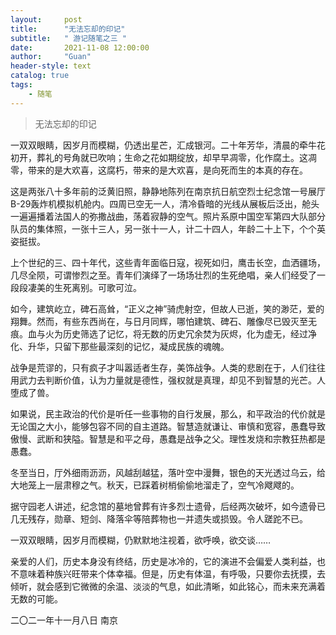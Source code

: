 ```yaml
---
layout:     post
title:      "无法忘却的印记"
subtitle:   " 游记随笔之三 "
date:       2021-11-08 12:00:00
author:     "Guan"
header-style: text
catalog: true
tags:
    - 随笔
---
```


> 无法忘却的印记


一双双眼睛，因岁月而模糊，仍透出星芒，汇成银河。二十年芳华，清晨的牵牛花初开，葬礼的号角就已吹响；生命之花如期绽放，却早早凋零，化作腐土。这凋零，带来的是大欢喜，这腐朽，带来的是大欢喜，是向死而生的本真的存在。


这是两张八十多年前的泛黄旧照，静静地陈列在南京抗日航空烈士纪念馆一号展厅B-29轰炸机模拟机舱内。四周已空无一人，清冷昏暗的光线从展板后泛出，舱头一遍遍播着法国人的弥撒战曲，荡着寂静的空气。照片系原中国空军第四大队部分队员的集体照，一张十三人，另一张十一人，计二十四人，年龄二十上下，个个英姿挺拔。


上个世纪的三、四十年代，这些青年面临日寇，视死如归，鹰击长空，血洒疆场，几尽全陨，可谓惨烈之至。青年们演绎了一场场壮烈的生死绝唱，亲人们经受了一段段凄美的生死离别。可歌可泣。


如今，建筑屹立，碑石高耸，“正义之神”骑虎射空，但故人已逝，笑的渺茫，爱的翔舞。然而，有些东西尚在，与日月同辉，哪怕建筑、碑石、雕像尽已毁灭至无痕。血与火为历史筛选了记忆，将无数的历史冗余焚为灰烬，化为虚无，经过净化、升华，只留下那些最深刻的记忆，凝成民族的魂魄。


战争是荒谬的，只有疯子才叫嚣适者生存，美饰战争。人类的悲剧在于，人们往往用武力去判断价值，认为力量就是德性，强权就是真理，却见不到智慧的光芒。人堕成了兽。


如果说，民主政治的代价是听任一些事物的自行发展，那么，和平政治的代价就是无论国之大小，能够包容不同的自主道路。智慧造就谦让、审慎和宽容，愚蠢导致傲慢、武断和狭隘。智慧是和平之母，愚蠢是战争之父。理性发烧和宗教狂热都是愚蠢。


冬至当日，厅外细雨沥沥，风越刮越猛，落叶空中漫舞，银色的天光透过乌云，给大地笼上一层肃穆之气。秋天，已踩着树梢偷偷地溜走了，空气冷飕飕的。


据守园老人讲述，纪念馆的墓地曾葬有许多烈士遗骨，后经两次破坏，如今遗骨已几无残存，勋章、短剑、降落伞等陪葬物也一并遗失或损毁。令人蹉跎不已。


一双双眼睛，因岁月而模糊，仍默默地注视着，欲呼唤，欲交谈……


亲爱的人们，历史本身没有终结，历史是冰冷的，它的演进不会偏爱人类利益，也不意味着种族兴旺带来个体幸福。但是，历史有体温，有呼吸，只要你去抚摸，去倾听，就会感到它微微的余温、淡淡的气息，如此清晰，如此铭心，而未来充满着无数的可能。


二〇二一年十一月八日  南京
